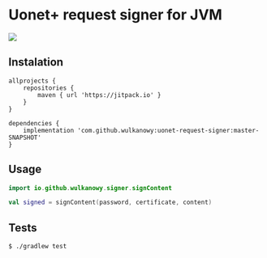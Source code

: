 # Uonet+ request signer for JVM

[![](https://jitpack.io/v/wulkanowy/uonet-request-signer.svg)](https://jitpack.io/#wulkanowy/uonet-request-signer)

## Instalation

```grovy
allprojects {
    repositories {
        maven { url 'https://jitpack.io' }
    }
}

dependencies {
    implementation 'com.github.wulkanowy:uonet-request-signer:master-SNAPSHOT'
}
```

## Usage

```kotlin
import io.github.wulkanowy.signer.signContent

val signed = signContent(password, certificate, content)
```

## Tests

```bash
$ ./gradlew test
```
